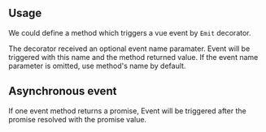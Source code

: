 ## Usage

We could define a method which triggers a vue event by `Emit` decorator.

The decorator received an optional event name paramater. Event will be triggered with this name and the method returned value. If the event name parameter is omitted, use method's name by default.

[](./code-usage.ts ':include :type=code typescript')

## Asynchronous event

If one event method returns a promise, Event will be triggered after the promise resolved with the promise value.

[](./code-asynchronous.ts ':include :type=code typescript')
